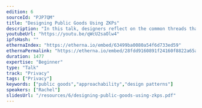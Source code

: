 ```yaml
---
edition: 6
sourceId: "PJP7QM"
title: "Designing Public Goods Using ZKPs"
description: "In this talk, designers reflect on the common threads that run through a constellation of tools and applications built with ZKPs. We share mental models being explored and strategies for fluidly navigating an evolving space. By offering real examples from our design workshops and dApps, we will explore the question – How might we materialize abstract concepts to enable internal and external teams to build with ZKPs?"
youtubeUrl: "https://youtu.be/qWcU2saOlw4"
ipfsHash: ""
ethernaIndex: "https://etherna.io/embed/63499ba0080a54f6d733ed59"
ethernaPermalink: "https://etherna.io/embed/28fdd9160891f24160f8822a65acb397a219642069e5fd43002c85ffd6a95aef"
duration: 1477
expertise: "Beginner"
type: "Talk"
track: "Privacy"
tags: ["Privacy"]
keywords: ["public goods","approachability","design patterns"]
speakers: ["Rachel"]
slidesUrl: "/resources/6/designing-public-goods-using-zkps.pdf"
---
```

